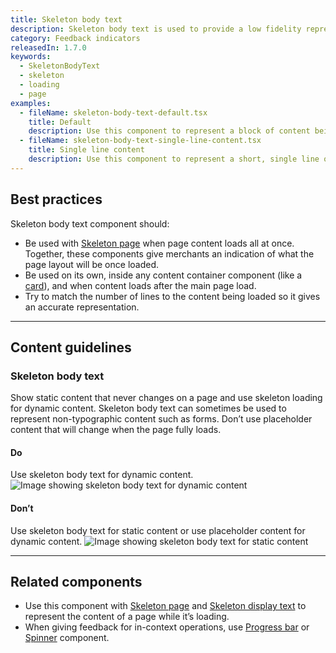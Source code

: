 ```yaml
---
title: Skeleton body text
description: Skeleton body text is used to provide a low fidelity representation of content before it appears on the page, and improves load times perceived by merchants. Can be used for content in or outside of a card.
category: Feedback indicators
releasedIn: 1.7.0
keywords:
  - SkeletonBodyText
  - skeleton
  - loading
  - page
examples:
  - fileName: skeleton-body-text-default.tsx
    title: Default
    description: Use this component to represent a block of content being loaded. For example, you could use it to represent an entire product description card on the product page.
  - fileName: skeleton-body-text-single-line-content.tsx
    title: Single line content
    description: Use this component to represent a short, single line of text, like a timestamp.
---
```


## Best practices

Skeleton body text component should:

- Be used with [Skeleton page](https://polaris.shopify.com/components/skeleton-page) when page content loads all at once. Together, these components give merchants an indication of what the page layout will be once loaded.
- Be used on its own, inside any content container component (like a [card](https://polaris.shopify.com/components/layout-and-structure/alpha-card)), and when content loads after the main page load.
- Try to match the number of lines to the content being loaded so it gives an accurate representation.

---

## Content guidelines

### Skeleton body text

Show static content that never changes on a page and use skeleton loading for dynamic content. Skeleton body text can sometimes be used to represent non-typographic content such as forms. Don’t use placeholder content that will change when the page fully loads.

<DoDont>

#### Do

Use skeleton body text for dynamic content.
![Image showing skeleton body text for dynamic content](/images/components/feedback-indicators/skeleton-body-text/do-use-skeleton-body-for-dynamic-content@2x.png)

#### Don’t

Use skeleton body text for static content or use placeholder content for dynamic content.
![Image showing skeleton body text for static content](/images/components/feedback-indicators/skeleton-body-text/dont-use-skeleton-body-for-static-or-placeholder-for-dynamic-text@2x.png)

</DoDont>

---

## Related components

- Use this component with [Skeleton page](https://polaris.shopify.com/components/skeleton-page) and [Skeleton display text](https://polaris.shopify.com/components/skeleton-display-text) to represent the content of a page while it’s loading.
- When giving feedback for in-context operations, use [Progress bar](https://polaris.shopify.com/components/progress-bar) or [Spinner](https://polaris.shopify.com/components/spinner) component.
